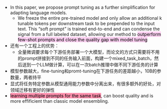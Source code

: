 - In this paper, we propose prompt tuning as a further simplification for adapting language models. 
	- We freeze the entire pre-trained model and only allow an additional k tunable tokens per downstream task to be prepended to the input text. This “soft prompt” is trained end-to-end and can condense the signal from a full labeled dataset, allowing our method to <mark style="background: #FFB8EBA6;">outperform few-shot prompts and close the quality gap with model tuning</mark>
- 还有一个工程上的优势：
	- 全量微调要求每个下游任务部署一个大模型，而论文的方式只需要将不用的prompt拼接到不同的任务输入前面，构建一个mixed_task_batch，然后送到一个LLM做计算，可以在一次batch推理中做不同下游任务的计算
- 模型参数越大，fine-tuning和promt-tuning在下游任务的差距越小，10B的参数量，两者持平
- 显式将任务特定参数从模型通用能力参数中分离出来，有很多额外的好处，对领域迁移有更好的弹性
- <mark style="background: #FF5582A6;">learning multiple prompts for the same task</mark>, can boost quality and is more effificient than classic model ensembling.